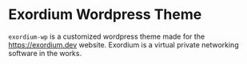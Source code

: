 # Exordium Wordpress Theme
`exordium-wp` is a customized wordpress theme made for the https://exordium.dev website. Exordium is a virtual private networking software in the works. 
